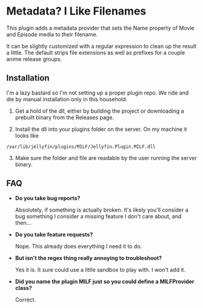 # Metadata? I Like Filenames

This plugin adds a metadata provider that sets the Name property of Movie and Episode media to their filename.

It can be slightly customized with a regular expression to clean up the result a little. The default strips file extensions as well as prefixes for a couple anime release groups.

## Installation

I'm a lazy bastard so I'm not setting up a proper plugin repo. We ride and die by manual installation only in this household.

1. Get a hold of the dll, either by building the project or downloading a prebuilt binary from the Releases page.

2. Install the dll into your plugins folder on the server. On my machine it looks like
```
/var/lib/jellyfin/plugins/MILF/Jellyfin.Plugin.MILF.dll
```
3. Make sure the folder and file are readable by the user running the server binary.

## FAQ

- **Do you take bug reports?**

  Absolutely, if something is actually broken. It's likely you'll consider a bug something I consider a missing feature I don't care about, and then...

- **Do you take feature requests?**

  Nope. This already does everything I need it to do.

- **But isn't the regex thing really annoying to troubleshoot?**

  Yes it is. It sure could use a little sandbox to play with. I won't add it.

- **Did you name the plugin MILF just so you could define a MILFProvider class?**

  Correct.

